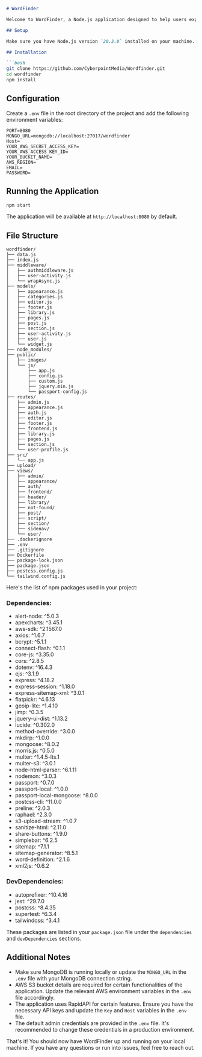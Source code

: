 
```markdown
# WordFinder

Welcome to WordFinder, a Node.js application designed to help users explore and interact with words. Below, you'll find instructions on how to set up the project and its dependencies.

## Setup

Make sure you have Node.js version `20.3.0` installed on your machine.

## Installation

```bash
git clone https://github.com/CyberpointMedia/Wordfinder.git
cd wordfinder 
npm install
```

## Configuration

Create a `.env` file in the root directory of the project and add the following environment variables:

```
PORT=8080
MONGO_URL=mongodb://localhost:27017/wordfinder
Host=
YOUR_AWS_SECRET_ACCESS_KEY=
YOUR_AWS_ACCESS_KEY_ID=
YOUR_BUCKET_NAME=
AWS_REGION=
EMAIL=
PASSWORD=
```

## Running the Application

```bash
npm start
```

The application will be available at `http://localhost:8080` by default.

## File Structure

```
wordfinder/ 
├── data.js 
├── index.js 
├── middleware/ 
│   ├── authmiddleware.js 
│   ├── user-activity.js 
│   └── wrapAsync.js 
├── models/ 
│   ├── appearance.js 
│   ├── categories.js 
│   ├── editor.js 
│   ├── footer.js 
│   ├── library.js 
│   ├── pages.js 
│   ├── post.js 
│   ├── section.js 
│   ├── user-activity.js 
│   ├── user.js 
│   └── widget.js 
├── node_modules/ 
├── public/ 
│   ├── images/ 
│   └── js/ 
│       ├── app.js 
│       ├── config.js 
│       ├── custom.js 
│       ├── jquery.min.js 
│       └── passport-config.js 
├── routes/ 
│   ├── admin.js 
│   ├── appearance.js 
│   ├── auth.js 
│   ├── editor.js 
│   ├── footer.js 
│   ├── frontend.js 
│   ├── library.js 
│   ├── pages.js 
│   ├── section.js 
│   └── user-profile.js 
├── src/ 
│   └── app.js 
├── upload/ 
├── views/ 
│   ├── admin/ 
│   ├── appearance/ 
│   ├── auth/ 
│   ├── frontend/ 
│   ├── header/ 
│   ├── library/ 
│   ├── not-found/ 
│   ├── post/ 
│   ├── script/ 
│   ├── section/ 
│   ├── sidenav/ 
│   └── user/ 
├── .dockerignore 
├── .env 
├── .gitignore 
├── Dockerfile 
├── package-lock.json 
├── package.json 
├── postcss.config.js 
└── tailwind.config.js
```
Here's the list of npm packages used in your project:

### Dependencies:
- alert-node: ^5.0.3
- apexcharts: ^3.45.1
- aws-sdk: ^2.1567.0
- axios: ^1.6.7
- bcrypt: ^5.1.1
- connect-flash: ^0.1.1
- core-js: ^3.35.0
- cors: ^2.8.5
- dotenv: ^16.4.3
- ejs: ^3.1.9
- express: ^4.18.2
- express-session: ^1.18.0
- express-sitemap-xml: ^3.0.1
- flatpickr: ^4.6.13
- geoip-lite: ^1.4.10
- jimp: ^0.3.5
- jquery-ui-dist: ^1.13.2
- lucide: ^0.302.0
- method-override: ^3.0.0
- mkdirp: ^1.0.0
- mongoose: ^8.0.2
- morris.js: ^0.5.0
- multer: ^1.4.5-lts.1
- multer-s3: ^3.0.1
- node-html-parser: ^6.1.11
- nodemon: ^3.0.3
- passport: ^0.7.0
- passport-local: ^1.0.0
- passport-local-mongoose: ^8.0.0
- postcss-cli: ^11.0.0
- preline: ^2.0.3
- raphael: ^2.3.0
- s3-upload-stream: ^1.0.7
- sanitize-html: ^2.11.0
- share-buttons: ^1.9.0
- simplebar: ^6.2.5
- sitemap: ^7.1.1
- sitemap-generator: ^8.5.1
- word-definition: ^2.1.6
- xml2js: ^0.6.2

### DevDependencies:
- autoprefixer: ^10.4.16
- jest: ^29.7.0
- postcss: ^8.4.35
- supertest: ^6.3.4
- tailwindcss: ^3.4.1

These packages are listed in your `package.json` file under the `dependencies` and `devDependencies` sections.

## Additional Notes

- Make sure MongoDB is running locally or update the `MONGO_URL` in the `.env` file with your MongoDB connection string.
- AWS S3 bucket details are required for certain functionalities of the application. Update the relevant AWS environment variables in the `.env` file accordingly.
- The application uses RapidAPI for certain features. Ensure you have the necessary API keys and update the `Key` and `Host` variables in the `.env` file.
- The default admin credentials are provided in the `.env` file. It's recommended to change these credentials in a production environment.

That's it! You should now have WordFinder up and running on your local machine. If you have any questions or run into issues, feel free to reach out.
```

